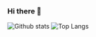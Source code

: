 ### Hi there 👋

<!--
**SvenErik1968/SvenErik1968** is a ✨ _special_ ✨ repository because its `README.md` (this file) appears on your GitHub profile.

Here are some ideas to get you started:

- 🔭 I’m currently working on ...
- 🌱 I’m currently learning ...
- 👯 I’m looking to collaborate on ...
- 🤔 I’m looking for help with ...
- 💬 Ask me about ...
- 📫 How to reach me: ...
- 😄 Pronouns: ...
- ⚡ Fun fact: ...
-->

![Github stats](https://github-readme-stats.vercel.app/api?username=svenerik1968&count_private=true&show_icons=true&hide_border=true)
![Top Langs](https://github-readme-stats.vercel.app/api/top-langs/?username=svenerik1968)
